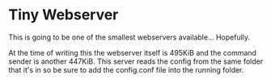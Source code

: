 # Tiny Webserver
<p>This is going to be one of the smallest webservers available... Hopefully.</p>
<p>At the time of writing this the webserver itself is 495KiB and the command sender is another 447KiB. This server reads the config from the same folder that it's in so be sure to add the config.conf file into the running folder.</p>
